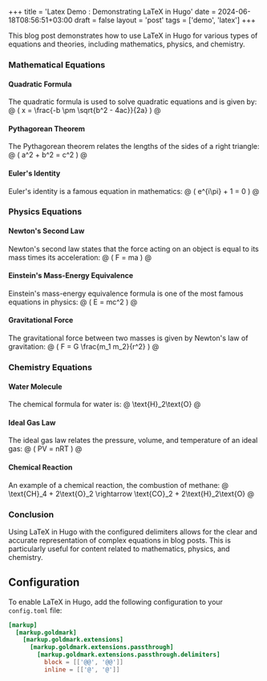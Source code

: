 +++
title = 'Latex Demo : Demonstrating LaTeX in Hugo'
date = 2024-06-18T08:56:51+03:00
draft = false
layout = 'post'
tags = ['demo', 'latex']
+++



This blog post demonstrates how to use LaTeX in Hugo for various types of equations and theories, including mathematics, physics, and chemistry.


<!--more-->

### Mathematical Equations


#### Quadratic Formula
The quadratic formula is used to solve quadratic equations and is given by:
@ \( x = \frac{-b \pm \sqrt{b^2 - 4ac}}{2a} \) @

#### Pythagorean Theorem
The Pythagorean theorem relates the lengths of the sides of a right triangle:
@ \( a^2 + b^2 = c^2 \) @

#### Euler's Identity
Euler's identity is a famous equation in mathematics:
@ \( e^{i\pi} + 1 = 0 \) @

### Physics Equations

#### Newton's Second Law
Newton's second law states that the force acting on an object is equal to its mass times its acceleration:
@ \( F = ma \) @

#### Einstein's Mass-Energy Equivalence
Einstein's mass-energy equivalence formula is one of the most famous equations in physics:
@ \( E = mc^2 \) @

#### Gravitational Force
The gravitational force between two masses is given by Newton's law of gravitation:
@ \( F = G \frac{m_1 m_2}{r^2} \) @

### Chemistry Equations

#### Water Molecule
The chemical formula for water is:
@ \text{H}_2\text{O} @

#### Ideal Gas Law
The ideal gas law relates the pressure, volume, and temperature of an ideal gas:
@ \( PV = nRT \) @

#### Chemical Reaction
An example of a chemical reaction, the combustion of methane:
@ \text{CH}_4 + 2\text{O}_2 \rightarrow \text{CO}_2 + 2\text{H}_2\text{O} @

### Conclusion

Using LaTeX in Hugo with the configured delimiters allows for the clear and accurate representation of complex equations in blog posts. This is particularly useful for content related to mathematics, physics, and chemistry.

## Configuration

To enable LaTeX in Hugo, add the following configuration to your `config.toml` file:

```toml
[markup]
  [markup.goldmark]
    [markup.goldmark.extensions]
      [markup.goldmark.extensions.passthrough]
        [markup.goldmark.extensions.passthrough.delimiters]
          block = [['@@', '@@']]
          inline = [['@', '@']]
```